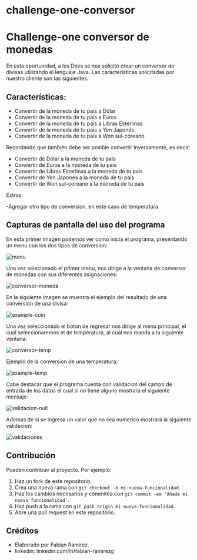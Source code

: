 # challenge-one-conversor
# Challenge-one conversor de monedas


En esta oportunidad, a los Devs se nos solicitó crear un conversor de divisas utilizando el lenguaje Java. Las características solicitadas por nuestro cliente son las siguientes:

## Características:

- Convertir de la moneda de tu país a Dólar
- Convertir de la moneda de tu país  a Euros
- Convertir de la moneda de tu país  a Libras Esterlinas
- Convertir de la moneda de tu país  a Yen Japonés
- Convertir de la moneda de tu país  a Won sul-coreano

Recordando que también debe ser posible convertir inversamente, es decir:

- Convertir de Dólar a la moneda de tu país
- Convertir de Euros a la moneda de tu país
- Convertir de Libras Esterlinas a la moneda de tu país
- Convertir de Yen Japonés a la moneda de tu país
- Convertir de Won sul-coreano a la moneda de tu país

Extras:

-Agregar otro tipo de conversion, en este caso de temperatura

## Capturas de pantalla del uso del programa

En esta primer imagen podemos ver como inicia el programa, presentando un menu con los dos tipos de conversion:

![menu](https://user-images.githubusercontent.com/36855031/221448356-edbc900a-4e00-4395-8c6c-76e896e0c3f0.jpg)

Una vez selecionado el primer menu, nos dirige a la ventana de conversor de monedas con sus diferentes asignaciones:

![conversor-moneda](https://user-images.githubusercontent.com/36855031/221449004-4ae30f2d-ac46-40d0-a691-6d9905a71336.jpg)

En la siguiente imagen se muestra el ejemplo del resultado de una conversion de una divisa:

![example-coin](https://user-images.githubusercontent.com/36855031/221449130-88939eec-700c-4180-adf6-769fe6dbd74c.jpg)

Una vez seleccionado el boton de regresar nos dirige al menu principal, el cual seleccionaremos el de temperatura, al cual nos manda a la siguiente ventana:

![conversor-temp](https://user-images.githubusercontent.com/36855031/221449358-44c25241-2ec1-4800-b585-13b05f4ea9e6.jpg)

Ejemplo de la conversion de una temperatura:

![example-temp](https://user-images.githubusercontent.com/36855031/221449407-b280fc24-f86d-4dee-85c6-eef6ff6717b3.jpg)

Cabe destacar que el programa cuenta con validacion del campo de entrada de los datos el cual si no tiene alguno mostrara el siguiente mensaje:

![validacion-null](https://user-images.githubusercontent.com/36855031/221449474-7ab04877-0895-44d1-8de5-da9bd6e31467.jpg)

Ademas de si se ingresa un valor que no sea numerico mostrara la siguiente validacion:

![validaciones](https://user-images.githubusercontent.com/36855031/221449521-2889eef1-fd75-488e-93d4-4dbbaa0976ee.jpg)


## Contribución

Pueden contribuir al proyecto. Por ejemplo:

1. Haz un fork de este repositorio.
2. Crea una nueva rama con `git checkout -b mi-nueva-funcionalidad`.
3. Haz los cambios necesarios y commitea con `git commit -am 'Añade mi nueva funcionalidad'`.
4. Haz push a la rama con `git push origin mi-nueva-funcionalidad`.
5. Abre una pull request en este repositorio.

## Créditos

- Elaborado por Fabian Ramirez.
- linkedin:  linkedin.com/in/fabian-ramirezg